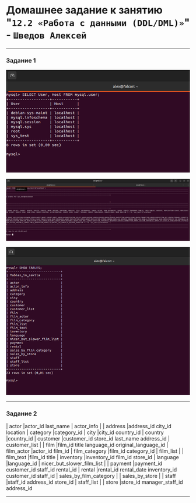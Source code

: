 # Домашнее задание к занятию "`12.2 «Работа с данными (DDL/DML)»`" - `Шведов Алексей`

---

### Задание 1

![scrin1](https://github.com/aleksey-shv/netology-homework/blob/main/my_img/12-02_1.png)

![scrin2](https://github.com/aleksey-shv/netology-homework/blob/main/my_img/12-02_2.png)

![scrin3](https://github.com/aleksey-shv/netology-homework/blob/main/my_img/12-02_3.png)

---

### Задание 2

| actor                      |actor_id last_name
| actor_info                 |
| address                    |address_id city_id location
| category                   |category_id
| city                       |city_id country_id 
| country                    |country_id
| customer                   |customer_id store_id last_name address_id
| customer_list              |
| film                       |film_id title language_id original_language_id
| film_actor                 |actor_id film_id
| film_category              |film_id category_id
| film_list                  |
| film_text                  |film_id title
| inventory                  |inventory_id film_id store_id
| language                   |language_id 
| nicer_but_slower_film_list |
| payment                    |payment_id customer_id staff_id rental_id
| rental                     |rental_id rental_date inventory_id customer_id staff_id 
| sales_by_film_category     |
| sales_by_store             |
| staff                      |staff_id address_id store_id
| staff_list                 |
| store                      |store_id manager_staff_id address_id

---


